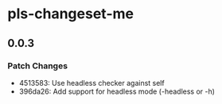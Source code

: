 # pls-changeset-me

## 0.0.3
### Patch Changes

- 4513583: Use headless checker against self
- 396da26: Add support for headless mode (-headless or -h)
